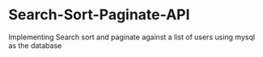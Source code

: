 # Search-Sort-Paginate-API
Implementing Search sort and paginate against a list of users using mysql as the database
